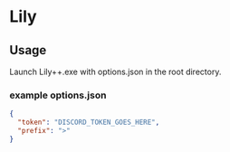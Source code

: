 # Lily

## Usage
Launch Lily++.exe with options.json in the root directory.

### example options.json
```json
{
  "token": "DISCORD_TOKEN_GOES_HERE",
  "prefix": ">"
}
```
